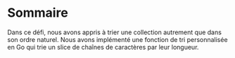 # Sommaire

Dans ce défi, nous avons appris à trier une collection autrement que dans son ordre naturel. Nous avons implémenté une fonction de tri personnalisée en Go qui trie un slice de chaînes de caractères par leur longueur.
